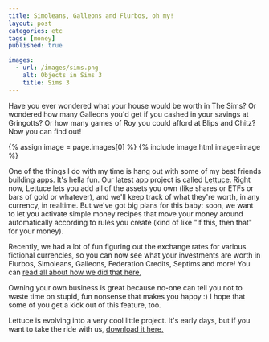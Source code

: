 ```yaml
---
title: Simoleans, Galleons and Flurbos, oh my!
layout: post
categories: etc
tags: [money]
published: true

images:
  - url: /images/sims.png
    alt: Objects in Sims 3
    title: Sims 3
---
```


Have you ever wondered what your house would be worth in The Sims? Or wondered how many Galleons you'd get if you cashed in your savings at Gringotts? Or how many games of Roy you could afford at Blips and Chitz? Now you can find out!

<!--more-->

{% assign image = page.images[0] %}
{% include image.html image=image %}

One of the things I do with my time is hang out with some of my best friends building apps. It's hella fun. Our latest app project is called [Lettuce](https://lettuce.money/). Right now, Lettuce lets you add all of the assets you own (like shares or ETFs or bars of gold or whatever), and we'll keep track of what they're worth, in any currency, in realtime. But we've got big plans for this baby: soon, we want to let you activate simple money recipes that move your money around automatically according to rules you create (kind of like "if this, then that" for your money).

Recently, we had a lot of fun figuring out the exchange rates for various fictional currencies, so you can now see what your investments are worth in Flurbos, Simoleans, Galleons, Federation Credits, Septims and more! You can [read all about how we did that here.](https://lettuce.money/simoleans-flurbos-and-galleons/)

Owning your own business is great because no-one can tell you not to waste time on stupid, fun nonsense that makes you happy :) I hope that some of you get a kick out of this feature, too.

Lettuce is evolving into a very cool little project. It's early days, but if you want to take the ride with us, [download it here.](https://lettuce.money/)
